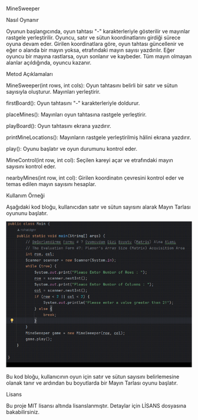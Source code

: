 


MineSweeper





Nasıl Oynanır

Oyunun başlangıcında, oyun tahtası "-" karakterleriyle gösterilir ve mayınlar rastgele yerleştirilir.
Oyuncu, satır ve sütun koordinatlarını girdiği sürece oyuna devam eder.
Girilen koordinatlara göre, oyun tahtası güncellenir ve eğer o alanda bir mayın yoksa, etrafındaki mayın sayısı yazdırılır.
Eğer oyuncu bir mayına rastlarsa, oyun sonlanır ve kaybeder.
Tüm mayın olmayan alanlar açıldığında, oyuncu kazanır.

Metod Açıklamaları

MineSweeper(int rows, int cols): Oyun tahtasını belirli bir satır ve sütun sayısıyla oluşturur. Mayınları yerleştirir.

firstBoard(): Oyun tahtasını "-" karakterleriyle doldurur.

placeMines(): Mayınları oyun tahtasına rastgele yerleştirir.

playBoard(): Oyun tahtasını ekrana yazdırır.

printMineLocations(): Mayınların rastgele yerleştirilmiş hâlini ekrana yazdırır.

play(): Oyunu başlatır ve oyun durumunu kontrol eder.

MineControl(int row, int col): Seçilen kareyi açar ve etrafındaki mayın sayısını kontrol eder.

nearbyMines(int row, int col): Girilen koordinatın çevresini kontrol eder ve temas edilen mayın sayısını hesaplar.

Kullanım Örneği

Aşağıdaki kod bloğu, kullanıcıdan satır ve sütun sayısını alarak Mayın Tarlası oyununu başlatır.

![img.png](img.png)

Bu kod bloğu, kullanıcının oyun için satır ve sütun sayısını belirlemesine olanak tanır ve ardından bu boyutlarda bir Mayın Tarlası oyunu başlatır.

Lisans

Bu proje MIT lisansı altında lisanslanmıştır. Detaylar için LİSANS dosyasına bakabilirsiniz.